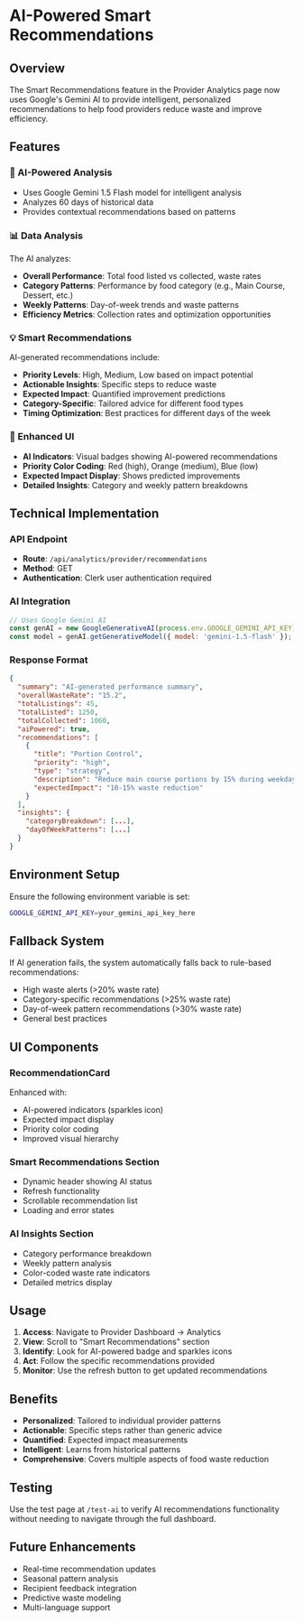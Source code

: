# AI-Powered Smart Recommendations

## Overview

The Smart Recommendations feature in the Provider Analytics page now uses Google's Gemini AI to provide intelligent, personalized recommendations to help food providers reduce waste and improve efficiency.

## Features

### 🧠 AI-Powered Analysis
- Uses Google Gemini 1.5 Flash model for intelligent analysis
- Analyzes 60 days of historical data
- Provides contextual recommendations based on patterns

### 📊 Data Analysis
The AI analyzes:
- **Overall Performance**: Total food listed vs collected, waste rates
- **Category Patterns**: Performance by food category (e.g., Main Course, Dessert, etc.)
- **Weekly Patterns**: Day-of-week trends and waste patterns
- **Efficiency Metrics**: Collection rates and optimization opportunities

### 💡 Smart Recommendations
AI-generated recommendations include:
- **Priority Levels**: High, Medium, Low based on impact potential
- **Actionable Insights**: Specific steps to reduce waste
- **Expected Impact**: Quantified improvement predictions
- **Category-Specific**: Tailored advice for different food types
- **Timing Optimization**: Best practices for different days of the week

### 🎨 Enhanced UI
- **AI Indicators**: Visual badges showing AI-powered recommendations
- **Priority Color Coding**: Red (high), Orange (medium), Blue (low)
- **Expected Impact Display**: Shows predicted improvements
- **Detailed Insights**: Category and weekly pattern breakdowns

## Technical Implementation

### API Endpoint
- **Route**: `/api/analytics/provider/recommendations`
- **Method**: GET
- **Authentication**: Clerk user authentication required

### AI Integration
```javascript
// Uses Google Gemini AI
const genAI = new GoogleGenerativeAI(process.env.GOOGLE_GEMINI_API_KEY);
const model = genAI.getGenerativeModel({ model: 'gemini-1.5-flash' });
```

### Response Format
```json
{
  "summary": "AI-generated performance summary",
  "overallWasteRate": "15.2",
  "totalListings": 45,
  "totalListed": 1250,
  "totalCollected": 1060,
  "aiPowered": true,
  "recommendations": [
    {
      "title": "Portion Control",
      "priority": "high",
      "type": "strategy",
      "description": "Reduce main course portions by 15% during weekdays",
      "expectedImpact": "10-15% waste reduction"
    }
  ],
  "insights": {
    "categoryBreakdown": [...],
    "dayOfWeekPatterns": [...]
  }
}
```

## Environment Setup

Ensure the following environment variable is set:
```bash
GOOGLE_GEMINI_API_KEY=your_gemini_api_key_here
```

## Fallback System

If AI generation fails, the system automatically falls back to rule-based recommendations:
- High waste alerts (>20% waste rate)
- Category-specific recommendations (>25% waste rate)
- Day-of-week pattern recommendations (>30% waste rate)
- General best practices

## UI Components

### RecommendationCard
Enhanced with:
- AI-powered indicators (sparkles icon)
- Expected impact display
- Priority color coding
- Improved visual hierarchy

### Smart Recommendations Section
- Dynamic header showing AI status
- Refresh functionality
- Scrollable recommendation list
- Loading and error states

### AI Insights Section
- Category performance breakdown
- Weekly pattern analysis
- Color-coded waste rate indicators
- Detailed metrics display

## Usage

1. **Access**: Navigate to Provider Dashboard → Analytics
2. **View**: Scroll to "Smart Recommendations" section
3. **Identify**: Look for AI-powered badge and sparkles icons
4. **Act**: Follow the specific recommendations provided
5. **Monitor**: Use the refresh button to get updated recommendations

## Benefits

- **Personalized**: Tailored to individual provider patterns
- **Actionable**: Specific steps rather than generic advice
- **Quantified**: Expected impact measurements
- **Intelligent**: Learns from historical patterns
- **Comprehensive**: Covers multiple aspects of food waste reduction

## Testing

Use the test page at `/test-ai` to verify AI recommendations functionality without needing to navigate through the full dashboard.

## Future Enhancements

- Real-time recommendation updates
- Seasonal pattern analysis
- Recipient feedback integration
- Predictive waste modeling
- Multi-language support
